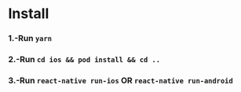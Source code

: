 # Install 
### 1.-Run `yarn`
### 2.-Run `cd ios && pod install && cd ..`
### 3.-Run `react-native run-ios` OR `react-native run-android`